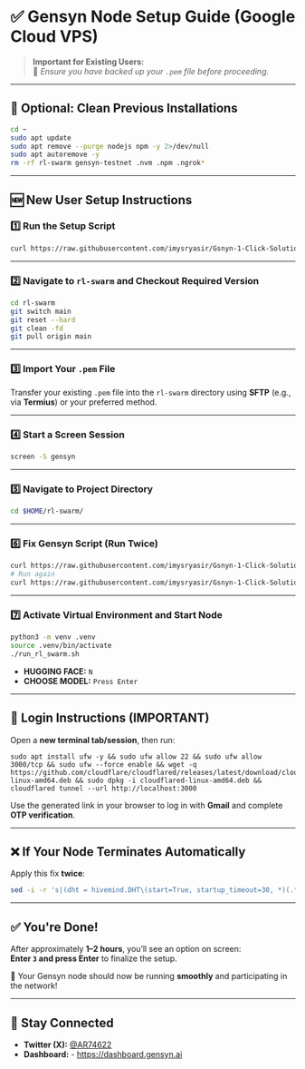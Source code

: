 # ✅ Gensyn Node Setup Guide (Google Cloud VPS)

> **Important for Existing Users:**  
> 🔐 *Ensure you have backed up your `.pem` file before proceeding.*

---

## 🧹 Optional: Clean Previous Installations

```bash
cd ~
sudo apt update
sudo apt remove --purge nodejs npm -y 2>/dev/null
sudo apt autoremove -y
rm -rf rl-swarm gensyn-testnet .nvm .npm .ngrok*
```

---

## 🆕 New User Setup Instructions

### 1️⃣ Run the Setup Script

```bash
curl https://raw.githubusercontent.com/imysryasir/Gsnyn-1-Click-Solutions/refs/heads/main/gensyn_setup.sh | bash
```

---

### 2️⃣ Navigate to `rl-swarm` and Checkout Required Version

```bash
cd rl-swarm
git switch main
git reset --hard
git clean -fd
git pull origin main
```

---

### 3️⃣ Import Your `.pem` File

Transfer your existing `.pem` file into the `rl-swarm` directory using **SFTP** (e.g., via **Termius**) or your preferred method.

---

### 4️⃣ Start a Screen Session

```bash
screen -S gensyn
```

---

### 5️⃣ Navigate to Project Directory

```bash
cd $HOME/rl-swarm/
```

---

### 6️⃣ Fix Gensyn Script (Run **Twice**)

```bash
curl https://raw.githubusercontent.com/imysryasir/Gsnyn-1-Click-Solutions/refs/heads/main/fixgensyn.sh | bash
# Run again
curl https://raw.githubusercontent.com/imysryasir/Gsnyn-1-Click-Solutions/refs/heads/main/fixgensyn.sh | bash
```

---

### 7️⃣ Activate Virtual Environment and Start Node

```bash
python3 -m venv .venv
source .venv/bin/activate
./run_rl_swarm.sh
```

- **HUGGING FACE:** `N`  
- **CHOOSE MODEL:** `Press Enter`

---

## 🔐 Login Instructions (IMPORTANT)

Open a **new terminal tab/session**, then run:

```
sudo apt install ufw -y && sudo ufw allow 22 && sudo ufw allow 3000/tcp && sudo ufw --force enable && wget -q https://github.com/cloudflare/cloudflared/releases/latest/download/cloudflared-linux-amd64.deb && sudo dpkg -i cloudflared-linux-amd64.deb && cloudflared tunnel --url http://localhost:3000
```

Use the generated link in your browser to log in with **Gmail** and complete **OTP verification**.

---

## ❌ If Your Node Terminates Automatically

Apply this fix **twice**:

```bash
sed -i -r 's|(dht = hivemind.DHT\(start=True, startup_timeout=30, *)(.*)|\1ensure_bootstrap_success=False, \2|' ~/rl-swarm/hivemind_exp/runner/grpo_runner.py
```

---

## ✅ You're Done!

After approximately **1–2 hours**, you’ll see an option on screen:  
**Enter `3` and press Enter** to finalize the setup.

🎉 Your Gensyn node should now be running **smoothly** and participating in the network!

---

## 📢 Stay Connected

- **Twitter (X):** [@AR74622](https://x.com/AR74622)  
- **Dashboard:** - https://dashboard.gensyn.ai
